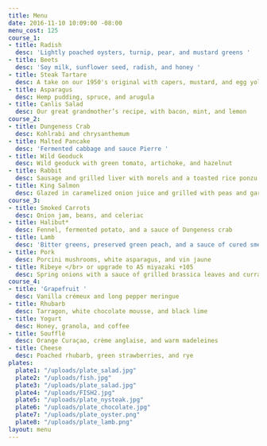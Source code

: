 ```yaml
---
title: Menu
date: 2016-11-10 10:09:00 -08:00
menu_cost: 125
course_1:
- title: Radish
  desc: 'Lightly poached oysters, turnip, pear, and mustard greens '
- title: Beets
  desc: 'Soy milk, sunflower seed, radish, and honey '
- title: Steak Tartare
  desc: A take on our 1950's original with capers, mustard, and egg yolk
- title: Asparagus
  desc: Hemp pudding, spruce, and arugula
- title: Canlis Salad
  desc: Our great grandmother’s recipe, with bacon, mint, and lemon
course_2:
- title: Dungeness Crab
  desc: Kohlrabi and chrysanthemum
- title: Malted Pancake
  desc: 'Fermented cabbage and sauce Pierre '
- title: Wild Geoduck
  desc: Wild geoduck with green tomato, artichoke, and hazelnut
- title: Rabbit
  desc: Sausage and grilled liver with morels and a toasted rice ponzu
- title: King Salmon
  desc: Glazed in caramelized onion juice and grilled with peas and gari
course_3:
- title: Smoked Carrots
  desc: Onion jam, beans, and celeriac
- title: Halibut*
  desc: Fennel, fermented potato, and a sauce of Dungeness crab
- title: Lamb
  desc: 'Bitter greens, preserved green peach, and a sauce of cured smelt '
- title: Pork
  desc: Porcini mushrooms, white asparagus, and vin jaune
- title: Ribeye </br> or upgrade to A5 miyazaki +105
  desc: Spring onions with a sauce of grilled brassica leaves and currant vinegar
course_4:
- title: 'Grapefruit '
  desc: Vanilla crémeux and long pepper meringue
- title: Rhubarb
  desc: Tarragon, white chocolate mousse, and black lime
- title: Yogurt
  desc: Honey, granola, and coffee
- title: Soufflè
  desc: Orange Curaçao, crème anglaise, and warm madeleines
- title: Cheese
  desc: Poached rhubarb, green strawberries, and rye
plates:
  plate1: "/uploads/plate_salad.jpg"
  plate2: "/uploads/fish.jpg"
  plate3: "/uploads/plate_salad.jpg"
  plate4: "/uploads/FISH2.jpg"
  plate5: "/uploads/plate_nysteak.jpg"
  plate6: "/uploads/plate_chocolate.jpg"
  plate7: "/uploads/plate_oyster.png"
  plate8: "/uploads/plate_lamb.png"
layout: menu
---
```


